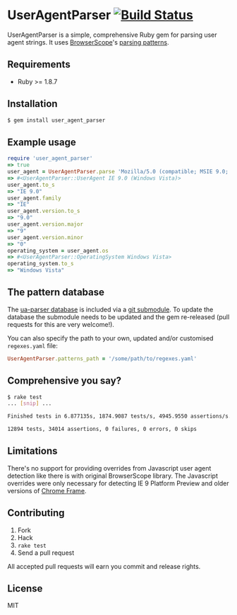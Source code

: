 # UserAgentParser [![Build Status](https://secure.travis-ci.org/toolmantim/user_agent_parser.png?branch=master)](http://travis-ci.org/toolmantim/user_agent_parser)

UserAgentParser is a simple, comprehensive Ruby gem for parsing user agent strings. It uses [BrowserScope](http://www.browserscope.org/)'s [parsing patterns](https://github.com/tobie/ua-parser).

## Requirements

* Ruby >= 1.8.7

## Installation

```bash
$ gem install user_agent_parser
```

## Example usage

```ruby
require 'user_agent_parser'
=> true
user_agent = UserAgentParser.parse 'Mozilla/5.0 (compatible; MSIE 9.0; Windows NT 6.0;)'
=> #<UserAgentParser::UserAgent IE 9.0 (Windows Vista)>
user_agent.to_s
=> "IE 9.0"
user_agent.family
=> "IE"
user_agent.version.to_s
=> "9.0"
user_agent.version.major
=> "9"
user_agent.version.minor
=> "0"
operating_system = user_agent.os
=> #<UserAgentParser::OperatingSystem Windows Vista>
operating_system.to_s
=> "Windows Vista"
```

## The pattern database

The [ua-parser database](https://github.com/tobie/ua-parser/blob/master/regexes.yaml) is included via a [git submodule](http://help.github.com/submodules/). To update the database the submodule needs to be updated and the gem re-released (pull requests for this are very welcome!).

You can also specify the path to your own, updated and/or customised `regexes.yaml` file:

```ruby
UserAgentParser.patterns_path = '/some/path/to/regexes.yaml'
```

## Comprehensive you say?

```bash
$ rake test
... [snip] ...

Finished tests in 6.877135s, 1874.9087 tests/s, 4945.9550 assertions/s.

12894 tests, 34014 assertions, 0 failures, 0 errors, 0 skips
```

## Limitations

There's no support for providing overrides from Javascript user agent detection like there is with original BrowserScope library. The Javascript overrides were only necessary for detecting IE 9 Platform Preview and older versions of [Chrome Frame](https://developers.google.com/chrome/chrome-frame/).

## Contributing

1. Fork
2. Hack
3. `rake test`
4. Send a pull request

All accepted pull requests will earn you commit and release rights.

## License

MIT

